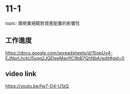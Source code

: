 # 11-1 
topic: 壽險業規範對資產配置的影響性


## 工作進度

https://docs.google.com/spreadsheets/d/15ppUv4-EJNprLhckU5xqq2JQEleeMavfIC9bB7QhNbA/edit#gid=0

## video link

https://youtu.be/fw7-D4-U1zQ

